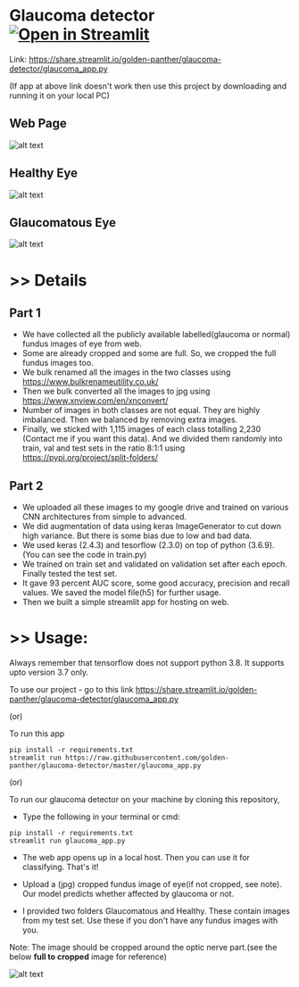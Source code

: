 # Glaucoma detector [![Open in Streamlit](https://static.streamlit.io/badges/streamlit_badge_black_white.svg)](https://share.streamlit.io/golden-panther/glaucoma-detector/glaucoma_app.py)

Link: https://share.streamlit.io/golden-panther/glaucoma-detector/glaucoma_app.py

(If app at above link doesn't work then use this project by downloading and running it on your local PC)

## Web Page
![alt text](https://github.com/golden-panther/glaucoma-detector/blob/master/lit.jpg)

## Healthy Eye
![alt text](https://github.com/golden-panther/glaucoma-detector/blob/master/healthy%20lit.jpg)

## Glaucomatous Eye
![alt text](https://github.com/golden-panther/glaucoma-detector/blob/master/glaucoma%20lit.jpg)

# >> Details
## Part 1
* We have collected all the publicly available labelled(glaucoma or normal) fundus images of eye from web.
* Some are already cropped and some are full. So, we cropped the full fundus images too. 
* We bulk renamed all the images in the two classes using https://www.bulkrenameutility.co.uk/
* Then we bulk converted all the images to jpg using https://www.xnview.com/en/xnconvert/
* Number of images in both classes are not equal. They are highly imbalanced. Then we balanced by removing extra images.
* Finally, we sticked with 1,115 images of each class totalling 2,230 (Contact me if you want this data). And we divided them randomly into train, val and test sets in the ratio 8:1:1 using https://pypi.org/project/split-folders/
## Part 2
* We uploaded all these images to my google drive and trained on various CNN architectures from simple to advanced.
* We did augmentation of data using keras ImageGenerator to cut down high variance. But there is some bias due to low and bad data.
* We used keras (2.4.3) and tesorflow (2.3.0) on top of python (3.6.9). (You can see the code in train.py)
* We trained on train set and validated on validation set after each epoch. Finally tested the test set.
* It gave 93 percent AUC score, some good accuracy, precision and recall values. We saved the model file(h5) for further usage.
* Then we built a simple streamlit app for hosting on web.


# >> Usage: 

Always remember that tensorflow does not support python 3.8. It supports upto version 3.7 only.

To use our project - go to this link https://share.streamlit.io/golden-panther/glaucoma-detector/glaucoma_app.py

(or)

To run this app

```
pip install -r requirements.txt
streamlit run https://raw.githubusercontent.com/golden-panther/glaucoma-detector/master/glaucoma_app.py
```

(or)

To run our glaucoma detector on your machine by cloning this repository,
* Type the following in your terminal or cmd:
```
pip install -r requirements.txt
streamlit run glaucoma_app.py
```
* The web app opens up in a local host. Then you can use it for classifying. That's it!

* Upload a (jpg) cropped fundus image of eye(if not cropped, see note). Our model predicts whether affected by glaucoma or not.
* I provided two folders Glaucomatous and Healthy. These contain images from my test set. Use these if you don't have any fundus images with you.

Note: The image should be cropped around the optic nerve part.(see the below **full to cropped** image for reference)

![alt text](https://github.com/golden-panther/glaucoma-detector/blob/master/full%20to%20cropped.jpg)
